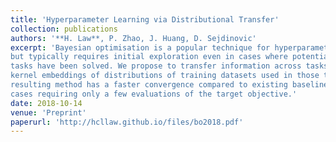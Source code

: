 ```yaml
---
title: 'Hyperparameter Learning via Distributional Transfer'
collection: publications
authors: '**H. Law**, P. Zhao, J. Huang, D. Sejdinovic'
excerpt: 'Bayesian optimisation is a popular technique for hyperparameter learning 
but typically requires initial exploration even in cases where potentially similar prior
tasks have been solved. We propose to transfer information across tasks using
kernel embeddings of distributions of training datasets used in those tasks. The
resulting method has a faster convergence compared to existing baselines, in some
cases requiring only a few evaluations of the target objective.'
date: 2018-10-14
venue: 'Preprint'
paperurl: 'http://hcllaw.github.io/files/bo2018.pdf'
---
```


